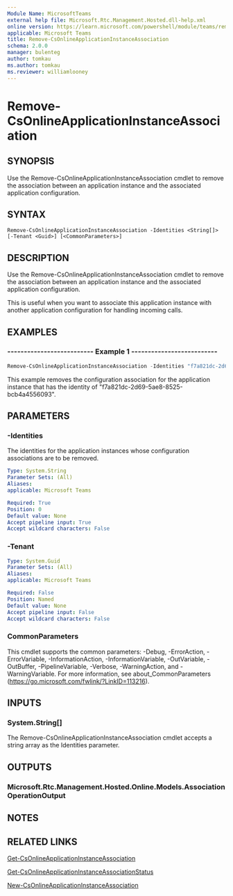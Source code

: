 ```yaml
---
Module Name: MicrosoftTeams
external help file: Microsoft.Rtc.Management.Hosted.dll-help.xml
online version: https://learn.microsoft.com/powershell/module/teams/remove-csonlineapplicationinstanceassociation
applicable: Microsoft Teams
title: Remove-CsOnlineApplicationInstanceAssociation
schema: 2.0.0
manager: bulenteg
author: tomkau
ms.author: tomkau
ms.reviewer: williamlooney
---
```


# Remove-CsOnlineApplicationInstanceAssociation

## SYNOPSIS
Use the Remove-CsOnlineApplicationInstanceAssociation cmdlet to remove the association between an application instance and the associated application configuration.

## SYNTAX

```
Remove-CsOnlineApplicationInstanceAssociation -Identities <String[]> [-Tenant <Guid>] [<CommonParameters>]
```

## DESCRIPTION
Use the Remove-CsOnlineApplicationInstanceAssociation cmdlet to remove the association between an application instance and the associated application configuration.

This is useful when you want to associate this application instance with another application configuration for handling incoming calls.

## EXAMPLES

### -------------------------- Example 1 --------------------------
```powershell
Remove-CsOnlineApplicationInstanceAssociation -Identities "f7a821dc-2d69-5ae8-8525-bcb4a4556093"
```

This example removes the configuration association for the application instance that has the identity of "f7a821dc-2d69-5ae8-8525-bcb4a4556093".

## PARAMETERS

### -Identities
The identities for the application instances whose configuration associations are to be removed.

```yaml
Type: System.String
Parameter Sets: (All)
Aliases:
applicable: Microsoft Teams

Required: True
Position: 0
Default value: None
Accept pipeline input: True
Accept wildcard characters: False
```

### -Tenant

```yaml
Type: System.Guid
Parameter Sets: (All)
Aliases:
applicable: Microsoft Teams

Required: False
Position: Named
Default value: None
Accept pipeline input: False
Accept wildcard characters: False
```

### CommonParameters
This cmdlet supports the common parameters: -Debug, -ErrorAction, -ErrorVariable, -InformationAction, -InformationVariable, -OutVariable, -OutBuffer, -PipelineVariable, -Verbose, -WarningAction, and -WarningVariable. For more information, see about_CommonParameters (https://go.microsoft.com/fwlink/?LinkID=113216).


## INPUTS

### System.String[]
The Remove-CsOnlineApplicationInstanceAssociation cmdlet accepts a string array as the Identities parameter.

## OUTPUTS

### Microsoft.Rtc.Management.Hosted.Online.Models.AssociationOperationOutput

## NOTES

## RELATED LINKS

[Get-CsOnlineApplicationInstanceAssociation](Get-CsOnlineApplicationInstanceAssociation.md)

[Get-CsOnlineApplicationInstanceAssociationStatus](Get-CsOnlineApplicationInstanceAssociationStatus.md)

[New-CsOnlineApplicationInstanceAssociation](New-CsOnlineApplicationInstanceAssociation.md)
